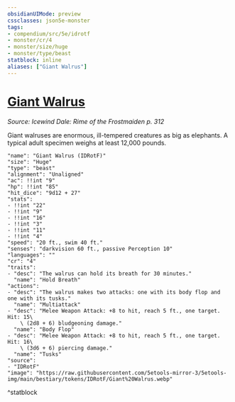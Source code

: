 ```yaml
---
obsidianUIMode: preview
cssclasses: json5e-monster
tags:
- compendium/src/5e/idrotf
- monster/cr/4
- monster/size/huge
- monster/type/beast
statblock: inline
aliases: ["Giant Walrus"]
---
```

# [Giant Walrus](Mechanics\bestiary\beast/giant-walrus-idrotf.md)
*Source: Icewind Dale: Rime of the Frostmaiden p. 312*  

Giant walruses are enormous, ill-tempered creatures as big as elephants. A typical adult specimen weighs at least 12,000 pounds.

```statblock
"name": "Giant Walrus (IDRotF)"
"size": "Huge"
"type": "beast"
"alignment": "Unaligned"
"ac": !!int "9"
"hp": !!int "85"
"hit_dice": "9d12 + 27"
"stats":
- !!int "22"
- !!int "9"
- !!int "16"
- !!int "3"
- !!int "11"
- !!int "4"
"speed": "20 ft., swim 40 ft."
"senses": "darkvision 60 ft., passive Perception 10"
"languages": ""
"cr": "4"
"traits":
- "desc": "The walrus can hold its breath for 30 minutes."
  "name": "Hold Breath"
"actions":
- "desc": "The walrus makes two attacks: one with its body flop and one with its tusks."
  "name": "Multiattack"
- "desc": "Melee Weapon Attack: +8 to hit, reach 5 ft., one target. Hit: 15\
    \ (2d8 + 6) bludgeoning damage."
  "name": "Body Flop"
- "desc": "Melee Weapon Attack: +8 to hit, reach 5 ft., one target. Hit: 16\
    \ (3d6 + 6) piercing damage."
  "name": "Tusks"
"source":
- "IDRotF"
"image": "https://raw.githubusercontent.com/5etools-mirror-3/5etools-img/main/bestiary/tokens/IDRotF/Giant%20Walrus.webp"
```
^statblock